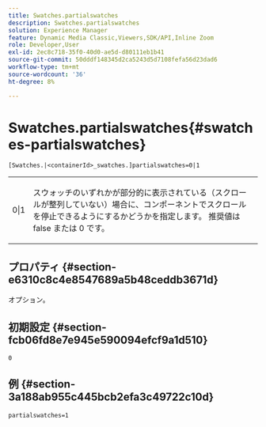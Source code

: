 ```yaml
---
title: Swatches.partialswatches
description: Swatches.partialswatches
solution: Experience Manager
feature: Dynamic Media Classic,Viewers,SDK/API,Inline Zoom
role: Developer,User
exl-id: 2ec8c718-35f0-40d0-ae5d-d80111eb1b41
source-git-commit: 50dddf148345d2ca5243d5d7108fefa56d23dad6
workflow-type: tm+mt
source-wordcount: '36'
ht-degree: 8%

---
```


# Swatches.partialswatches{#swatches-partialswatches}

`[Swatches.|<containerId>_swatches.]partialswatches=0|1`

<table id="table_4B8CEC134277403A840A050BD8C8CE2B"> 
 <tbody> 
  <tr> 
   <td> <p> <span class="codeph"> 0|1</span> </p> </td> 
   <td> <p> スウォッチのいずれかが部分的に表示されている（スクロールが整列していない）場合に、コンポーネントでスクロールを停止できるようにするかどうかを指定します。 推奨値は <span class="codeph"> false</span> または <span class="codeph"> 0</span> です。 </p> </td> 
  </tr> 
 </tbody> 
</table>

## プロパティ {#section-e6310c8c4e8547689a5b48ceddb3671d}

オプション。

## 初期設定 {#section-fcb06fd8e7e945e590094efcf9a1d510}

`0`

## 例 {#section-3a188ab955c445bcb2efa3c49722c10d}

`partialswatches=1`
